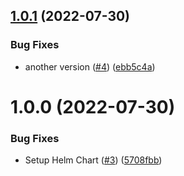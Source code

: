 ## [1.0.1](https://github.com/JarenDamm/argocd/compare/v1.0.0...v1.0.1) (2022-07-30)


### Bug Fixes

* another version ([#4](https://github.com/JarenDamm/argocd/issues/4)) ([ebb5c4a](https://github.com/JarenDamm/argocd/commit/ebb5c4ad07704c048ccba17ab1965671197f4ad5))

# 1.0.0 (2022-07-30)


### Bug Fixes

* Setup Helm Chart ([#3](https://github.com/JarenDamm/argocd/issues/3)) ([5708fbb](https://github.com/JarenDamm/argocd/commit/5708fbbed169c38cb8f86963660575dfdde99861))
